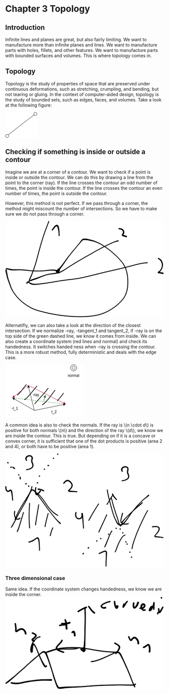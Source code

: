 # Chapter 3 Topology

## Introduction

Infinite lines and planes are great, but also fairly limiting. We want to manufacture more than infinite planes and lines. We want to manufacture parts with holes, fillets, and other features. We want to manufacture parts with bounded surfaces and volumes. This is where topology comes in.

## Topology

Topology is the study of properties of space that are preserved under continuous deformations, such as stretching, crumpling, and bending, but not tearing or gluing. In the context of computer-aided design, topology is the study of bounded sets, such as edges, faces, and volumes. Take a look at the following figure:

![Topology](./images/topology.png)

## Checking if something is inside or outside a contour

Imagine we are at a corner of a contour. We want to check if a point is inside or outside the contour. We can do this by drawing a line from the point to the corner (ray). If the line crosses the contour an odd number of times, the point is inside the contour. If the line crosses the contour an even number of times, the point is outside the contour.

However, this method is not perfect. If we pass through a corner, the method might miscount the number of intersections. So we have to make sure we do not pass through a corner.

![Edge case](./images/edge_case.drawio.png)

Alternatifly, we can also take a look at the direction of the closest intersection. If we normalize -ray, -tangent_1 and tangent_2, if -ray is on the top side of the green dashed line, we know it comes from inside. We can also create a coordinate system (red lines and normal) and check its handedness. It switches handed ness when -ray is crossing the contour. This is a more robust method, fully deterministic and deals with the edge case.

![Inside or Outside](./images/indside_outside.png)

A common idea is also to check the normals. If the ray is \\(n \cdot d\\) is positive for both normals \\(n\\) and the direction of the ray \\(d\\), we know we are inside the contour. This is true. But depending on if it is a concave or convex corner, it is sufficient that one of the dot products is positive (area 2 and 4), or both have to be positive (area 1).

![Inside or Outside](./images/why_and_and_or_dont_work.drawio.png)


### Three dimensional case

Same idea. If the coordinate system changes handedness, we know we are inside the corner.
![Inside or Outside](./images/other_case.drawio.png)
